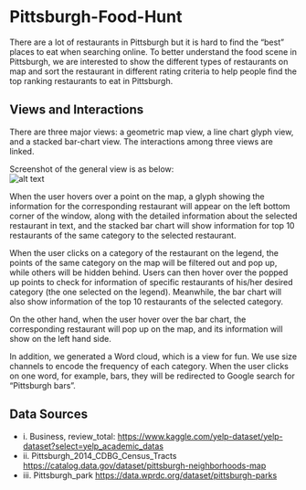 # Pittsburgh-Food-Hunt
There are a lot of restaurants in Pittsburgh but it is hard to find the “best” places to eat when searching online. To better understand the food scene in Pittsburgh, we are interested to show the different types of restaurants on map and sort the restaurant in different rating criteria to help people find the top ranking restaurants to eat in Pittsburgh.

## Views and Interactions
There are three major views: a geometric map view, a line chart glyph view, and a stacked bar-chart view. The interactions among three views are linked.    

Screenshot of the general view is as below:                
![alt text](https://www.notion.so/image/https%3A%2F%2Fs3-us-west-2.amazonaws.com%2Fsecure.notion-static.com%2F65d89213-4205-4a75-ae1f-32b840ca0ef4%2FScreen_Shot_2021-05-04_at_10.16.30_AM.png?table=block&id=2516236e-068a-45f7-a002-c75679e40aa3&width=2880&userId=6de819c4-42ee-4bff-90ed-21cc836a2fd0&cache=v2)

When the user hovers over a point on the map, a glyph showing the information for the corresponding restaurant will appear on the left bottom corner of the window, along with the detailed information about the selected restaurant in text, and the stacked bar chart will show information for top 10 restaurants of the same category
to the selected restaurant.

When the user clicks on a category of the restaurant on the legend, the points of the same category on the map will be filtered out and pop up, while others will be hidden behind. Users can then hover over the popped up points to check for information of specific restaurants of his/her desired category (the one selected on the legend). Meanwhile, the bar chart will also show information of the top 10 restaurants of the selected category.

On the other hand, when the user hover over the bar chart, the corresponding restaurant will pop up on the map, and its information will show on the left hand side.

In addition, we generated a Word cloud, which is a view for fun. We use size channels to encode the frequency of each category. When the user clicks on one word, for example, bars, they will be redirected to Google search for “Pittsburgh bars”.

## Data Sources
- i. Business, review_total:
https://www.kaggle.com/yelp-dataset/yelp-dataset?select=yelp_academic_datas
- ii. Pittsburgh_2014_CDBG_Census_Tracts
https://catalog.data.gov/dataset/pittsburgh-neighborhoods-map
- iii. Pittsburgh_park
https://data.wprdc.org/dataset/pittsburgh-parks
